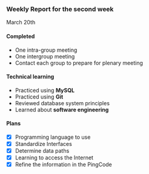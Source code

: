 ### Weekly Report for the second week

March 20th

#### Completed
- One intra-group meeting
- One intergroup meeting
- Contact each group to prepare for plenary meeting

#### Technical learning
- Practiced using **MySQL**
- Practiced using **Git**
- Reviewed database system principles
- Learned about **software engineering**

#### Plans
- [x] Programming language to use
- [x] Standardize Interfaces
- [x] Determine data paths
- [x] Learning to access the Internet
- [x] Refine the information in the PingCode
